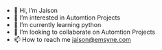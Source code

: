- 👋 Hi, I’m Jaison
- 👀 I’m interested in Automtion Projects
- 🌱 I’m currently learning python
- 💞️ I’m looking to collaborate on Automtion Projects
- 📫 How to reach me jaison@emsyne.com

<!---
EmsyneJaison/EmsyneJaison is a ✨ special ✨ repository because its `README.md` (this file) appears on your GitHub profile.
You can click the Preview link to take a look at your changes.
--->
